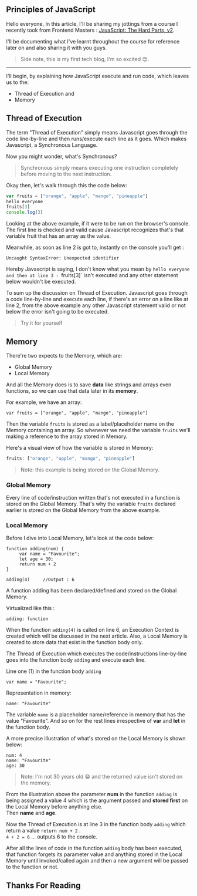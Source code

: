 ## Principles of JavaScript

Hello everyone, In this article, I'll be sharing my jottings from a course I recently took from Frontend Masters : [JavaScript: The Hard Parts, v2](https://frontendmasters.com/courses/javascript-hard-parts-v2/).

I'll be documenting what I've learnt throughout the course for reference later on and also sharing it with you guys.

> Side note, this is my first tech blog, I'm so excited 😊. 

<hr>

I'll begin, by explaining 
how JavaScript execute and run code, which leaves us to the:

- Thread of Execution and
- Memory

## Thread of Execution
The term "Thread of Execution" simply means Javascript goes through the code line-by-line and then runs/execute each line as it goes. Which makes Javascript, a Synchronous Language.

Now you might wonder, what's Synchronous?

> Synchronous simply means executing one instruction completely before moving to the next instruction.

Okay then, let's walk through this the code below: 

```js
var fruits = ["orange", "apple", "mango", "pineapple"]
hello everyone
fruits[3]
console.log(3)
``` 
Looking at the above example, if it were to be run on the browser's console. 
The first line is checked and valid cause Javascript recognizes that's that variable fruit that has an array as the value.

Meanwhile, as soon as line 2 is got to, instantly on the console you'll get : 

```
Uncaught SyntaxError: Unexpected identifier
``` 
Hereby Javascript is saying, I don't know what you mean by `hello everyone and then at line 3 - `fruits[3]` isn't executed and any other statement below wouldn't be executed.

To sum up the discussion on Thread of Execution. Javascript goes through a code line-by-line and execute each line, if there's an error on a line like at line 2, from the above example any other Javascript statement valid or not below the error isn't going to be executed.

> Try it for yourself

## Memory 
There're two expects to the Memory, which are:

- Global Memory
- Local Memory

And all the Memory does is to save **data** like strings and
arrays even functions, so we can use that data
later in its **memory**.


For example, we have an array:

```
var fruits = ["orange", "apple", "mango", "pineapple"]
```
Then the variable `fruits` is stored as a label/placeholder name on the Memory containing an array. So whenever we need the variable `fruits` we'll making a reference to the array stored in Memory.

Here's a visual view of how the variable is stored in Memory:

```js
fruits: ["orange", "apple", "mango", "pineapple"]
```
>Note: this example is being stored on the Global Memory.

### Global Memory
Every line of code/instruction written that's not executed in a function is stored on the Global Memory. That's why the variable `fruits` declared earlier is stored on the Global Memory from the above example.

### Local Memory 
Before I dive into Local Memory, let's look at the code below:

```
function adding(num) {
     var name = "Favourite";
     let age = 30;
     return num + 2
}

adding(4)     //Output : 6
```
A function adding has been declared/defined and stored on the Global Memory. 

Virtualized like this :
```dir
adding: function
```
When the function `adding(4)` is called on line 6, an Execution Context is created which will be discussed in the next article. Also, a Local Memory is created to store data that exist in the function body only.

The Thread of Execution which executes the code/instructions line-by-line goes into the function body `adding` and execute each line.

Line one (1) in the function body `adding` 
```
var name = "Favourite";
```

Representation in memory:

```
name: "Favourite"
```
The variable `name` is a placeholder name/reference in memory that has the value "Favourite". And so on for the rest lines irrespective of **var** and **let** in the function body.

A more precise illustration of what's stored on the Local Memory is shown below:

```dir
num: 4
name: "Favourite"
age: 30
```
>  Note: I'm not 30 years old 😁 and the returned value isn't stored on the memory.

From the illustration above the parameter **num** in the function `adding` is being assigned a value 4 which is the argument passed and **stored first** on the Local Memory before anything else. <br> Then **name** and **age**.

Now the Thread of Execution is at line 3 in the function body `adding` which return a value `return num + 2` .<br>
 `4 + 2 = 6` ... outputs 6 to the console. 

After all the lines of code in the function `adding` body has been executed, that function forgets its parameter value and anything stored in the Local Memory until invoked/called again and then a new argument will be passed to the function or not.
 

## Thanks For Reading


 